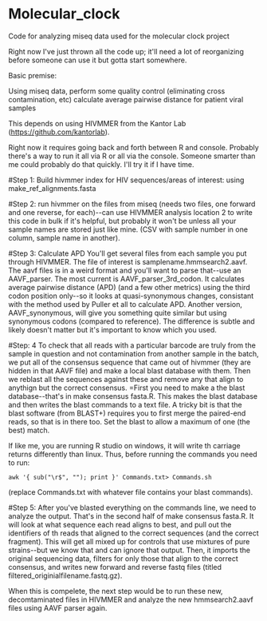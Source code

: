 # Molecular_clock
Code for analyzing miseq data used for the molecular clock project

Right now I've just thrown all the code up; it'll need a lot of reorganizing before someone can use it but gotta start somewhere.

Basic premise:

Using miseq data, perform some quality control (eliminating cross contamination, etc) calculate average pairwise distance for patient viral samples

This depends on using HIVMMER from the Kantor Lab (https://github.com/kantorlab). 

Right now it requires going back and forth between R and console. Probably there's a way to run it all via R or all via the console. Someone smarter than me could probably do that quickly. I'll try it if I have time.

#Step 1: Build hivmmer index for HIV sequences/areas of interest: using make_ref_alignments.fasta 

#Step 2: run hivmmer on the files from miseq (needs two files, one forward and one reverse, for each)--can use HIVMMER analysis location 2 to write this code in bulk if it's helpful, but probably it won't be unless all your sample names are stored just like mine. (CSV with sample number in one column, sample name in another).

#Step 3: Calculate APD You'll get several files from each sample you put through HIVMMER. The file of interest is samplename.hmmsearch2.aavf. The aavf files is in a weird format and you'll want to parse that--use an AAVF_parser. The most current is AAVF_parser_3rd_codon. It calculates average pairwise distance (APD) (and a few other metrics) using the third codon position only--so 
it looks at quasi-synonymous changes, consistant with the method used by Puller et all to calculate APD. Another version, AAVF_synonymous, will give you something quite similar but using synonymous codons (compared to reference). The difference is subtle and likely doesn't matter but it's important to know which you used.

#Step: 4 To check that all reads with a particular barcode are truly from the sample in question and not contamination from another sample in the batch, we put all of the consensus sequence that came out of hivmmer (they are hidden in that AAVF file) and make a local blast database with them. Then we reblast all the sequences against these and remove any that align to anythign but the correct consensus. =First you need to make a the blast database--that's in make consensus fasta.R. This makes the blast database and then writes the blast commands to a text file. A tricky bit is that the blast software (from BLAST+) requires you to first merge the paired-end reads, so that is in there too. Set the blast to allow a maximum of one (the best) match.

If like me, you are running R studio on windows, it will write th carriage returns differently than linux. Thus, before running the commands you need to run:
```
awk '{ sub("\r$", ""); print }' Commands.txt> Commands.sh
```
(replace Commands.txt with whatever file contains your blast commands).

#Step 5: After you've blasted everything on the commands line, we need to analyze the output. That's in the second half of make consensus fasta.R. It will look at what sequence each read aligns to best, and pull out the identifiers of th reads that aligned to the correct sequences (and the correct fragment). This will get all mixed up for controls that use mixtures of pure strains--but we know that and can ignore that output. 
Then, it imports the original sequencing data, filters for only those that align to the correct consensus, and writes new forward and reverse fastq files (titled filtered_originialfilename.fastq.gz).

When this is compelete, the next step would be to run these new, decomtaminated files in HIVMMER and analyze the new hmmsearch2.aavf files using AAVF parser again.

